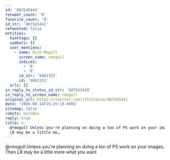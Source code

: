 ```yaml
---
id: '887545441'
retweet_count: '0'
favorite_count: '0'
id_str: '887545441'
retweeted: false
entities:
  hashtags: []
  symbols: []
  user_mentions:
    - name: Rich Mogull
      screen_name: rmogull
      indices:
        - '0'
        - '8'
      id_str: '9481332'
      id: '9481332'
  urls: []
in_reply_to_status_id_str: '887543420'
in_reply_to_screen_name: rmogull
original_url: https://twitter.com/jth/status/887545441
date: '2008-08-14T16:25:19.000Z'
sitemap: false
robots: noindex
reply: true
title: >-
  @rmogull Unless you're planning on doing a ton of PS work on your images. Then
  LR may be a little mo…
---
```


@rmogull Unless you're planning on doing a ton of PS work on your images. Then LR may be a little more what you want